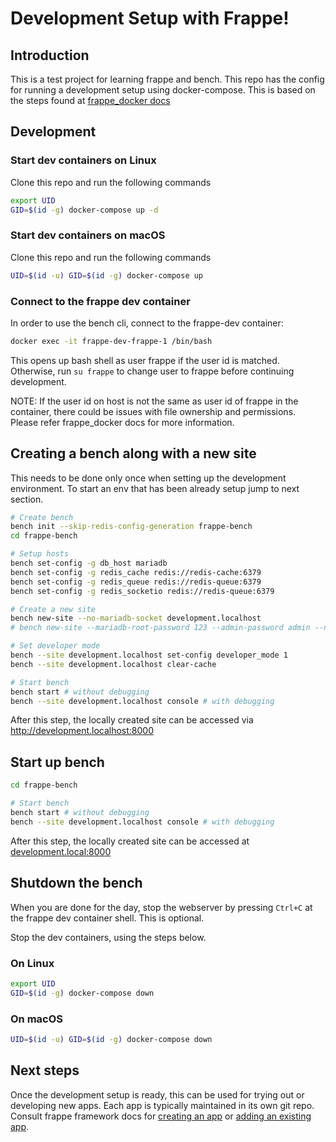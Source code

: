 # Development Setup with Frappe!

## Introduction

This is a test project for learning frappe and bench. This repo has the config for running a development setup using docker-compose. This is based on the steps found at [frappe_docker docs](https://github.com/frappe/frappe_docker/blob/main/docs/development.md)

## Development

### Start dev containers on Linux

Clone this repo and run the following commands

```bash
export UID
GID=$(id -g) docker-compose up -d
```

### Start dev containers on macOS

Clone this repo and run the following commands

```bash
UID=$(id -u) GID=$(id -g) docker-compose up
```

### Connect to the frappe dev container

In order  to use the bench cli, connect to the frappe-dev container:

```bash
docker exec -it frappe-dev-frappe-1 /bin/bash
```

This opens up bash shell as user frappe if the user id is matched. Otherwise, run `su frappe` to change user to frappe before continuing development.

NOTE: If the user id on host is not the same as user id of frappe in the container, there could be issues with file ownership and permissions. Please refer frappe_docker docs for more information.

## Creating a bench along with a new site

This needs to be done only once when setting up the development environment. To start an env that has been already setup jump to next section.

```bash
# Create bench
bench init --skip-redis-config-generation frappe-bench
cd frappe-bench

# Setup hosts
bench set-config -g db_host mariadb
bench set-config -g redis_cache redis://redis-cache:6379
bench set-config -g redis_queue redis://redis-queue:6379
bench set-config -g redis_socketio redis://redis-queue:6379

# Create a new site
bench new-site --no-mariadb-socket development.localhost
# bench new-site --mariadb-root-password 123 --admin-password admin --no-mariadb-socket development.localhost

# Set developer mode
bench --site development.localhost set-config developer_mode 1
bench --site development.localhost clear-cache

# Start bench
bench start # without debugging
bench --site development.localhost console # with debugging
```

After this step, the locally created site can be accessed via http://development.localhost:8000

## Start up bench

```bash
cd frappe-bench

# Start bench
bench start # without debugging
bench --site development.localhost console # with debugging
```

After this step, the locally created site can be accessed at [development.local:8000](http://development.localhost:8000)

## Shutdown the bench

When you are done for the day, stop the webserver by pressing `Ctrl+C` at the frappe dev container shell. This is optional.

Stop the dev containers, using the steps below.

### On Linux

```bash
export UID
GID=$(id -g) docker-compose down
```

### On macOS

```bash
UID=$(id -u) GID=$(id -g) docker-compose down
```

## Next steps

Once the development setup is ready, this can be used for trying out or developing new apps. Each app is typically maintained in its own git repo. Consult frappe framework docs for [creating an app](https://frappeframework.com/docs/user/en/tutorial/create-an-app) or [adding an existing app](https://frappeframework.com/docs/user/en/bench/bench-commands#add-apps).
